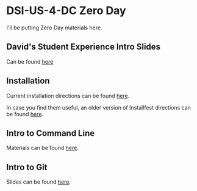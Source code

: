 # DSI-US-4-DC Zero Day

I'll be putting Zero Day materials here.

## David's Student Experience Intro Slides
Can be found [here](Student_Experience_Slides.pdf)

## Installation

Current installation directions can be found [here](https://git.generalassemb.ly/DSI-US-4/course-info/wiki/Student-Install-Guide). 

In case you find them useful, an older version of Installfest directions can be found [here](installfest.md).

## Intro to Command Line

Materials can be found [here](intro-to-terminal.md).

## Intro to Git

Slides can be found [here](intro-to-git.pdf).



